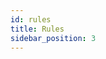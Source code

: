 ```yaml
---
id: rules
title: Rules
sidebar_position: 3
---
```



<!--

 describe the overall rule (waap rules) organization, relevant section.
 explain the DSL
 speak a bit about how to write yours and how to write waap-tests in the hub (kka)
 how to debug them

-->